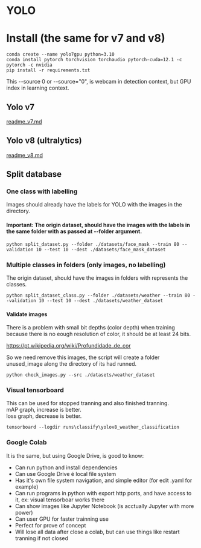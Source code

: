 # YOLO

# Install (the same for v7 and v8)

```
conda create --name yolo7gpu python=3.10
conda install pytorch torchvision torchaudio pytorch-cuda=12.1 -c pytorch -c nvidia
pip install -r requirements.txt
```

This --source 0 or --source="0", is webcam in detection context, but GPU index in learning context.

## Yolo v7

[readme_v7.md](./readme_v7.md)

## Yolo v8 (ultralytics)

[readme_v8.md](./readme_v8.md)

## Split database

### One class with labelling

Images should already have the labels for YOLO with the images in the directory.
#### Important: The origin dataset, should have the images with the labels in the same folder with as passed at --folder argument.
```
python split_dataset.py --folder ./datasets/face_mask --train 80 --validation 10 --test 10 --dest ./datasets/face_mask_dataset
```

### Multiple classes in folders (only images, no labelling)

The origin dataset, should have the images in folders with represents the classes.
```
python split_dataset_class.py --folder ./datasets/weather --train 80 --validation 10 --test 10 --dest ./datasets/weather_dataset
```

#### Validate images

There is a problem with small bit depths (color depth) when training because there is no eough resolution of color, it should be at least 24 bits.

https://pt.wikipedia.org/wiki/Profundidade_de_cor

So we need remove this images, the script will create a folder unused_image along the directory of its had runned.
```
python check_images.py --src ./datasets/weather_dataset
```

### Visual tensorboard

This can be used for stopped tranning and also finished tranning.  
mAP graph, increase is better.  
loss graph, decrease is better.

```
tensorboard --logdir runs\classify\yolov8_weather_classification
```

### Google Colab

It is the same, but using Google Drive, is good to know:
- Can run python and install dependencies
- Can use Google Drive é local file system
- Has it's own file system navigation, and simple editor (for edit .yaml for example)
- Can run programs in python with export http ports, and have access to it, ex: visual tensorboar works there
- Can show images like Jupyter Notebook (is acctually Jupyter with more power)
- Can user GPU for faster trainning use
- Perfect for prove of concept
- Will lose all data after close a colab, but can use things like restart tranning if not closed